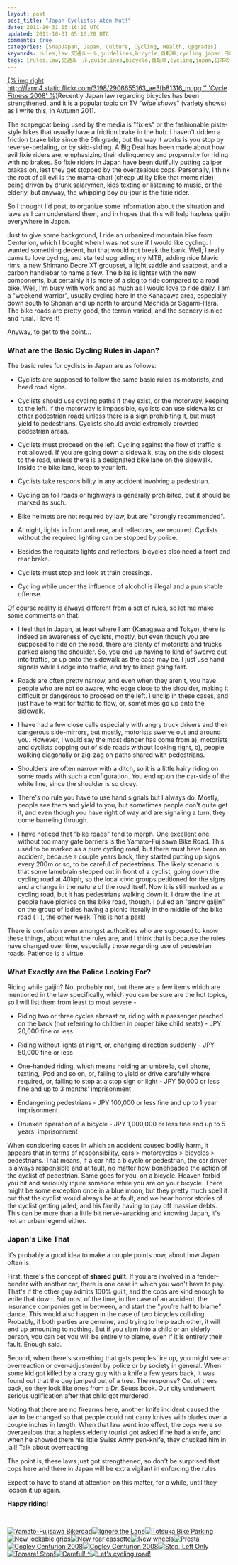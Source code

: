 ```yaml
---           
layout: post
post_title: "Japan Cyclists: Aten-hut!"
date: 2011-10-31 05:16:20 UTC
updated: 2011-10-31 05:16:20 UTC
comments: true
categories: [SnapJapan, Japan, Culture, Cycling, Health, Upgrades]
keywords: rules,law,交通ルール,guidelines,bicycle,自転車,cycling,japan,日本の自転車の法律
tags: [rules,law,交通ルール,guidelines,bicycle,自転車,cycling,japan,日本の自転車の法律]
---
```

 


[{% img right http://farm4.static.flickr.com/3198/2906655163_ae3fb81316_m.jpg '' 'Cycle Fitness 2008' %}](http://www.flickr.com/photos/81796435@N00/2906655163 "View 'Cycle Fitness 2008' on Flickr.com")Recently Japan law regarding bicycles has been strengthened, and it is a popular topic on TV "_wide shows_" (variety shows) as I write this, in Autumn 2011.




The scapegoat being used by the media is "fixies" or the fashionable piste-style bikes that usually have a friction brake in the hub. I haven't ridden a friction brake bike since the 6th grade, but the way it works is you stop by reverse-pedaling, or by skid-sliding. A Big Deal has been made about how evil fixie riders are, emphasizing their delinquency and propensity for riding with no brakes. So fixie riders in Japan have been dutifully putting caliper brakes on, lest they get stopped by the overzealous cops. Personally, I think the root of all evil is the mama-chari (cheap utility bike that moms ride) being driven by drunk salarymen, kids texting or listening to music, or the elderly, but anyway, the whipping boy du-jour is the fixie rider.




So I thought I'd post, to organize some information about the situation and laws as I can understand them, and in hopes that this will help hapless gaijin everywhere in Japan.




Just to give some background, I ride an urbanized mountain bike from Centurion, which I bought when I was not sure if I would like cycling. I wanted something decent, but that would not break the bank. Well, I really came to love cycling, and started upgrading my MTB, adding nice Mavic rims, a new Shimano Deore XT groupset, a light saddle and seatpost, and a carbon handlebar to name a few. The bike is lighter with the new components, but certainly it is more of a slog to ride compared to a road bike. Well, I'm busy with work and as much as I would love to ride daily, I am a "weekend warrior", usually cycling here in the Kanagawa area, especially down south to Shonan and up north to around Machida or Sagami-Hara. The bike roads are pretty good, the terrain varied, and the scenery is nice and rural. I love it!




Anyway, to get to the point...


### What are the Basic Cycling Rules in Japan?



The basic rules for cyclists in Japan are as follows:


- Cyclists are supposed to follow the same basic rules as motorists, and heed road signs. 

- Cyclists should use cycling paths if they exist, or the motorway, keeping to the left. If the motorway is impassible, cyclists can use sidewalks or other pedestrian roads unless there is a sign prohibiting it, but must yield to pedestrians. Cyclists should avoid extremely crowded pedestrian areas. 

- Cyclists must proceed on the left. Cycling against the flow of traffic is not allowed. If you are going down a sidewalk, stay on the side closest to the road, unless there is a designated bike lane on the sidewalk. Inside the bike lane, keep to your left. 

- Cyclists take responsibility in any accident involving a pedestrian.

- Cycling on toll roads or highways is generally prohibited, but it should be marked as such. 

- Bike helmets are not required by law, but are "strongly recommended". 

- At night, lights in front and rear, and reflectors, are required. Cyclists without the required lighting can be stopped by police. 

- Besides the requisite lights and reflectors, bicycles also need a front and rear brake. 

- Cyclists must stop and look at train crossings. 

- Cycling while under the influence of alcohol is illegal and a punishable offense. 



Of course reality is always different from a set of rules, so let me make some comments on that:


- I feel that in Japan, at least where I am (Kanagawa and Tokyo), there is indeed an awareness of cyclists, mostly, but even though you are supposed to ride on the road, there are plenty of motorists and trucks parked along the shoulder. So, you end up having to kind of swerve out into traffic, or up onto the sidewalk as the case may be. I just use hand signals while I edge into traffic, and try to keep going fast. 

- Roads are often pretty narrow, and even when they aren't, you have people who are not so aware, who edge close to the shoulder, making it difficult or dangerous to proceed on the left. I unclip in these cases, and just have to wait for traffic to flow, or, sometimes go up onto the sidewalk. 

- I have had a few close calls especially with angry truck drivers and their dangerous side-mirrors, but mostly, motorists swerve out and around you. However, I would say the most danger has come from a), motorists and cyclists popping out of side roads without looking right, b), people walking diagonally or zig-zag on paths shared with pedestrians. 

- Shoulders are often narrow with a ditch, so it is a little hairy riding on some roads with such a configuration. You end up on the car-side of the white line, since the shoulder is so dicey. 

- There's no rule you have to use hand signals but I always do. Mostly, people see them and yield to you, but sometimes people don't quite get it, and even though you have right of way and are signaling a turn, they come barreling through. 

- I have noticed that "bike roads" tend to morph. One excellent one without too many gate barriers is the Yamato-Fujisawa Bike Road. This used to be marked as a pure cycling road, but there must have been an accident, because a couple years back, they started putting up signs every 200m or so, to be careful of pedestrians. The likely scenario is that some lamebrain stepped out in front of a cyclist, going down the cycling road at 40kph, so the local civic groups petitioned for the signs and a change in the nature of the road itself. Now it is still marked as a cycling road, but it has pedestrians walking down it. I draw the line at people have picnics on the bike road, though. I pulled an "angry gaijin" on the group of ladies having a picnic literally in the middle of the bike road ( ! ), the other week. This is not a park! 



There is confusion even amongst authorities who are supposed to know these things, about what the rules are, and I think that is because the rules have changed over time, especially those regarding use of pedestrian roads. Patience is a virtue.


### What Exactly are the Police Looking For?



Riding while gaijin? No, probably not, but there are a few items which are mentioned in the law specifically, which you can be sure are the hot topics, so I will list them from least to most severe -


- Riding two or three cycles abreast or, riding with a passenger perched on the back (not referring to children in proper bike child seats) - JPY 20,000 fine or less

- Riding without lights at night, or, changing direction suddenly - JPY 50,000 fine or less

- One-handed riding, which means holding an umbrella, cell phone, texting, iPod and so on, or, failing to yield or drive carefully where required, or, failing to stop at a stop sign or light - JPY 50,000 or less fine and up to 3 months' imprisonment

- Endangering pedestrians - JPY 100,000 or less fine and up to 1 year imprisonment

- Drunken operation of a bicycle - JPY 1,000,000 or less fine and up to 5 years' imprisonment



When considering cases in which an accident caused bodily harm, it appears that in terms of responsibility, cars > motorcycles > bicycles > pedestrians. That means, if a car hits a bicycle or pedestrian, the car driver is always responsible and at fault, no matter how boneheaded the action of the cyclist of pedestrian. Same goes for you, on a bicycle. Heaven forbid you hit and seriously injure someone while you are on your bicycle. There might be some exception once in a blue moon, but they pretty much spell it out that the cyclist would always be at fault, and we hear horror stories of the cyclist getting jailed, and his family having to pay off massive debts. This can be more than a little bit nerve-wracking and knowing Japan, it's not an urban legend either.


### Japan's Like That



It's probably a good idea to make a couple points now, about how Japan often is.




First, there's the concept of **shared guilt**. If you are involved in a fender-bender with another car, there is one case in which you won't have to pay. That's if the other guy admits 100% guilt, and the cops are kind enough to write that down. But most of the time, in the case of an accident, the insurance companies get in between, and start the "you're half to blame" dance. This would also happen in the case of two bicycles colliding. Probably, if both parties are genuine, and trying to help each other, it will end up amounting to nothing. But if you slam into a child or an elderly person, you can bet you will be entirely to blame, even if it is entirely their fault. Enough said.




Second, when there's something that gets peoples' ire up, you might see an overreaction or over-adjustment by police or by society in general. When some kid got killed by a crazy guy with a knife a few years back, it was found out that the guy jumped out of a tree. The response? Cut _all_ trees back, so they look like ones from a Dr. Seuss book. Our city underwent serious uglification after that child got murdered.




Noting that there are no firearms here, another knife incident caused the law to be changed so that people could not carry knives with blades over a couple inches in length. When that law went into effect, the cops were so overzealous that a hapless elderly tourist got asked if he had a knife, and when he showed them his little Swiss Army pen-knife, they chucked him in jail! Talk about overreacting.




The point is, these laws just got strengthened, so don't be surprised that cops here and there in Japan will be extra vigilant in enforcing the rules.




Expect to have to stand at attention on this matter, for a while, until they loosen it up again.




**Happy riding!**




 




[![Yamato-Fujisawa Bikeroad](http://farm6.static.flickr.com/5048/5315287938_cea981e80a_s.jpg)](http://www.flickr.com/photos/81796435@N00/5315287938 "View 'Yamato-Fujisawa Bikeroad' on Flickr.com")[![Ignore the Lane](http://farm5.static.flickr.com/4034/5126355150_b5d6cf12a3_s.jpg)](http://www.flickr.com/photos/81796435@N00/5126355150 "View 'Ignore the Lane' on Flickr.com")[![Totsuka Bike Parking](http://farm5.static.flickr.com/4104/5093765850_b39f685b42_s.jpg)](http://www.flickr.com/photos/81796435@N00/5093765850 "View 'Totsuka Bike Parking' on Flickr.com")[![New lockable grips](http://farm3.static.flickr.com/2654/4021687588_9ef4c9db72_s.jpg)](http://www.flickr.com/photos/81796435@N00/4021687588 "View 'New lockable grips' on Flickr.com")[![New rear cassette](http://farm3.static.flickr.com/2666/4020922591_85356d320d_s.jpg)](http://www.flickr.com/photos/81796435@N00/4020922591 "View 'New rear cassette' on Flickr.com")[![New wheels](http://farm3.static.flickr.com/2760/4021682632_212762d07c_s.jpg)](http://www.flickr.com/photos/81796435@N00/4021682632 "View 'New wheels' on Flickr.com")[![Presta ](http://farm3.static.flickr.com/2451/3882019093_918afc6b97_s.jpg)](http://www.flickr.com/photos/81796435@N00/3882019093 "View 'Presta ")[![Cogley Centurion 2008](http://farm4.static.flickr.com/3090/2907501600_ec08ac8893_s.jpg)](http://www.flickr.com/photos/81796435@N00/2907501600 "View 'Cogley Centurion 2008' on Flickr.com")[![Cogley Centurion 2008](http://farm4.static.flickr.com/3121/2907496862_2577e6a536_s.jpg)](http://www.flickr.com/photos/81796435@N00/2907496862 "View 'Cogley Centurion 2008' on Flickr.com")[![Stop, Left Only](http://farm4.static.flickr.com/3381/4572543331_5131bb0efa_s.jpg)](http://www.flickr.com/photos/81796435@N00/4572543331 "View 'Stop, Left Only' on Flickr.com")[![Tomare! Stop!](http://farm5.static.flickr.com/4052/4570485576_9a7c50717f_s.jpg)](http://www.flickr.com/photos/81796435@N00/4570485576 "View 'Tomare! Stop!' on Flickr.com")[![Careful! ^](http://farm4.static.flickr.com/3432/4570483736_a56f82b2df_s.jpg)](http://www.flickr.com/photos/81796435@N00/4570483736 "View 'Careful! ^' on Flickr.com")[![Let's cycling road!](http://farm7.static.flickr.com/6067/6146615777_9606168ec3_s.jpg)](http://www.flickr.com/photos/81796435@N00/6146615777 "View 'Let's cycling road!' on Flickr.com")


